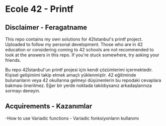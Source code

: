 # Ecole 42 - Printf

## Disclaimer - Feragatname

This repo contains my own solutions for 42Istanbul's printf project. Uploaded to follow my personal development. Those who are in 42 education or considering coming to 42 schools are not recommended to look at the answers in this repo. If you're stuck somewhere, try asking your friends.

Bu repo 42İstanbul'un printf projesi için kendi çözümlerimi içermektedir. Kişisel gelişimimi takip etmek amaçlı yüklenmiştir. 42 eğitiminde bulunanların veya 42 okullarına gelmeyi düşünenlerin bu repodaki cevaplara bakması önerilmez. Eğer bir yerde noktada takıldıysanız arkadaşlarınıza sormayı deneyin.

## Acquirements - Kazanımlar

-How to use Variadic functions - Variadic fonksiyonların kullanımı
